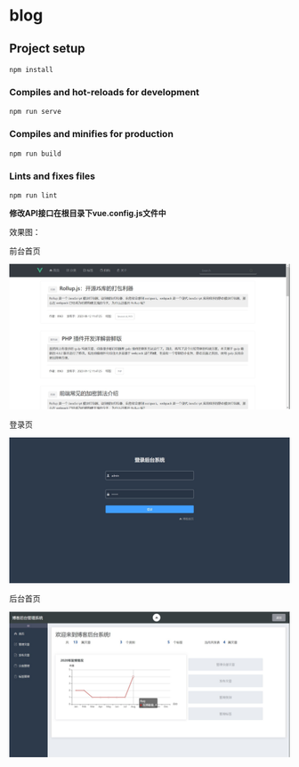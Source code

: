 # blog

## Project setup
```
npm install
```

### Compiles and hot-reloads for development
```
npm run serve
```

### Compiles and minifies for production
```
npm run build
```

### Lints and fixes files
```
npm run lint
```



**修改API接口在根目录下vue.config.js文件中**



效果图：

前台首页

![](\src\assets\img\Snipaste_2020-08-23_13-45-19.jpg)

登录页

![](\src\assets\img\Snipaste_2020-08-23_13-45-07.jpg)

后台首页

![](\src\assets\img\Snipaste_2020-08-23_13-44-09.jpg)

